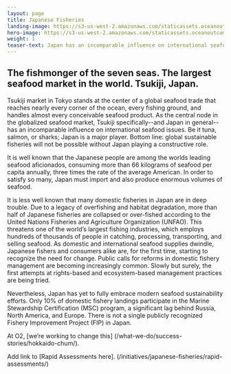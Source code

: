```yaml
---
layout: page 
title: Japanese Fisheries
landing-image: https://s3-us-west-2.amazonaws.com/staticassets.oceanoutcomes.org/rollover+images/japanese-fisheries-hover.jpg
hero-image: https://s3-us-west-2.amazonaws.com/staticassets.oceanoutcomes.org/hero+photos/japanesefisherieshero.jpg
weight: 1
teaser-text: Japan has an incomparable influence on international seafood issues. Be it tuna, salmon, or sharks, Japan is a major player. Bottom line, sustainable fisheries will not be possible without Japan playing a constructive role.
---
```

## The fishmonger of the seven seas. The largest seafood market in the world. Tsukiji, Japan.  

Tsukiji market in Tokyo stands at the center of a global seafood trade that reaches nearly every corner of the ocean, every fishing ground, and handles almost every conceivable seafood product. As the central node in the globalized seafood market, Tsukiji specifically--and Japan in general--has an incomparable influence on international seafood issues. Be it tuna, salmon, or sharks; Japan is a major player. Bottom line: global sustainable fisheries will not be possible without Japan playing a constructive role.

It is well known that the Japanese people are among the worlds leading seafood aficionados, consuming more than 66 kilograms of seafood per capita annually, three times the rate of the average American. In order to satisfy so many, Japan must import and also produce enormous volumes of seafood.

It is less well known that many domestic fisheries in Japan are in deep trouble. Due to a legacy of overfishing and habitat degradation, more than half of Japanese fisheries are collapsed or over-fished according to the United Nations Fisheries and Agriculture Organization (UNFAO). This threatens one of the world’s largest fishing industries, which employs hundreds of thousands of people in catching, processing, transporting, and selling seafood. As domestic and international seafood supplies dwindle, Japanese fishers and consumers alike are, for the first time, starting to recognize the need for change. Public calls for reforms in domestic fishery management are becoming increasingly common. Slowly but surely, the first attempts at rights-based and ecosystem-based management practices are being tried. 

Nevertheless, Japan has yet to fully embrace modern seafood sustainability efforts. Only 10% of domestic fishery landings participate in the Marine Stewardship Certification (MSC) program, a significant lag behind Russia, North America, and Europe. There is not a single publicly recognized Fishery Improvement Project (FIP) in Japan. 

At O2, [we’re working to change this] (/what-we-do/success-stories/hokkaido-chum/).

Add link to [Rapid Assessments here]. (/initiatives/japanese-fisheries/rapid-assessments/)
